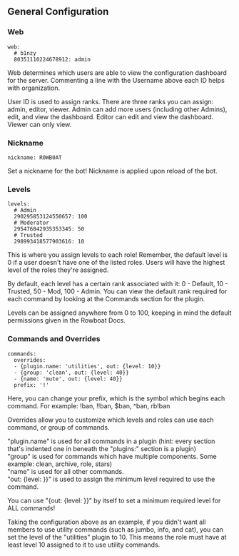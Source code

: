 ## General Configuration

### Web

```
web:
  # b1nzy
  80351110224678912: admin
```

Web determines which users are able to view the configuration dashboard for the server. Commenting a line with the Username above each ID helps with organization.

User ID is used to assign ranks. There are three ranks you can assign: admin, editor,  viewer. Admin can add more users (including other Admins), edit, and view the dashboard. Editor can edit and view the dashboard. Viewer can only view.

### Nickname

```
nickname: R0WB0AT
```

Set a nickname for the bot! Nickname is applied upon reload of the bot.

### Levels

```
levels:
  # Admin
  290295853124550657: 100
  # Moderator
  295476842935353345: 50
  # Trusted
  298993418577903616: 10
```

This is where you assign levels to each role! Remember, the default level is 0 if a user doesn't have one of the listed roles. Users will have the highest level of the roles they're assigned.

By default, each level has a certain rank associated with it: 0 - Default, 10 - Trusted, 50 - Mod, 100 - Admin. You can view the default rank required for each command by looking at the Commands section for the plugin.

Levels can be assigned anywhere from 0 to 100, keeping in mind the default permissions given in the Rowboat Docs.

### Commands and Overrides

```
commands:
  overrides:
  - {plugin.name: 'utilities', out: {level: 10}}
  - {group: 'clean', out: {level: 40}}
  - {name: 'mute', out: {level: 40}}
  prefix: '!'
```

Here, you can change your prefix, which is the symbol which begins each command. For example: !ban, !!ban, $ban, ^ban, rb!ban

Overrides allow you to customize which levels and roles can use each command, or group of commands.

"plugin.name" is used for all commands in a plugin (hint: every section that's indented one in beneath the "plugins:" section is a plugin)  
"group" is used for commands which have multiple components. Some example: clean, archive, role, stars)  
"name" is used for all other commands.  
"out: {level: }}" is used to assign the minimum level required to use the command.

You can use "{out: {level: }}" by itself to set a minimum required level for ALL commands!

Taking the configuration above as an example, if you didn't want all members to use utility commands (such as jumbo, info, and cat), you can set the level of the "utilities" plugin to 10. This means the role must have at least level 10 assigned to it to use utility commands.